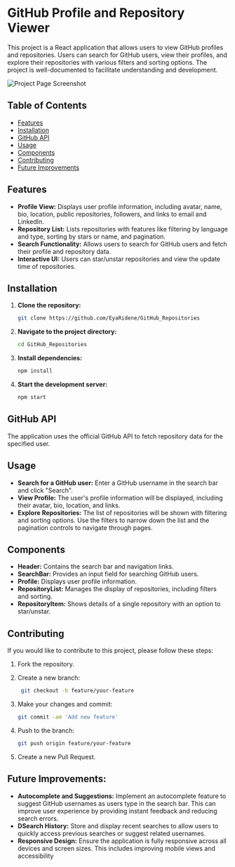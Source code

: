 # GitHub Profile and Repository Viewer

This project is a React application that allows users to view GitHub profiles and repositories. Users can search for GitHub users, view their profiles, and explore their repositories with various filters and sorting options.
The project is well-documented to facilitate understanding and development.

![Project Page Screenshot](https://github.com/EyaRidene/GitHub_Repositories/public/project.png)

## Table of Contents

- [Features](#features)
- [Installation](#installation)
- [GitHub API](#GitHub#API)
- [Usage](#usage)
- [Components](#components)
- [Contributing](#components)
- [Future Improvements](#Future#Improvements)

## Features

- **Profile View:** Displays user profile information, including avatar, name, bio, location, public repositories, followers, and links to email and LinkedIn.
- **Repository List:** Lists repositories with features like filtering by language and type, sorting by stars or name, and pagination.
- **Search Functionality:** Allows users to search for GitHub users and fetch their profile and repository data.
- **Interactive UI:** Users can star/unstar repositories and view the update time of repositories.

## Installation

1. **Clone the repository:**

   ```bash
   git clone https://github.com/EyaRidene/GitHub_Repositories

   ```

2. **Navigate to the project directory:**

   ```bash
   cd GitHub_Repositories

   ```

3. **Install dependencies:**

   ```bash
   npm install

   ```

4. **Start the development server:**

   ```bash
   npm start
   ```

## GitHub API

The application uses the official GitHub API to fetch repository data for the specified user.

## Usage

- **Search for a GitHub user:** Enter a GitHub username in the search bar and click "Search".
- **View Profile:** The user's profile information will be displayed, including their avatar, bio, location, and links.
- **Explore Repositories:** The list of repositories will be shown with filtering and sorting options. Use the filters to narrow down the list and the pagination controls to navigate through pages.

## Components

- **Header:** Contains the search bar and navigation links.
- **SearchBar:** Provides an input field for searching GitHub users.
- **Profile:** Displays user profile information.
- **RepositoryList:** Manages the display of repositories, including filters and sorting.
- **RepositoryItem:** Shows details of a single repository with an option to star/unstar.

## Contributing

If you would like to contribute to this project, please follow these steps:

1. Fork the repository.

2. Create a new branch:

   ```bash
    git checkout -b feature/your-feature
   ```

3. Make your changes and commit:

   ```bash
   git commit -am 'Add new feature'
   ```

4. Push to the branch:

   ```bash
   git push origin feature/your-feature
   ```

5. Create a new Pull Request.

## Future Improvements:

- **Autocomplete and Suggestions:** Implement an autocomplete feature to suggest GitHub usernames as users type in the search bar. This can improve user experience by providing instant feedback and reducing search errors.
- **DSearch History:** Store and display recent searches to allow users to quickly access previous searches or suggest related usernames.
- **Responsive Design:** Ensure the application is fully responsive across all devices and screen sizes. This includes improving mobile views and accessibility
